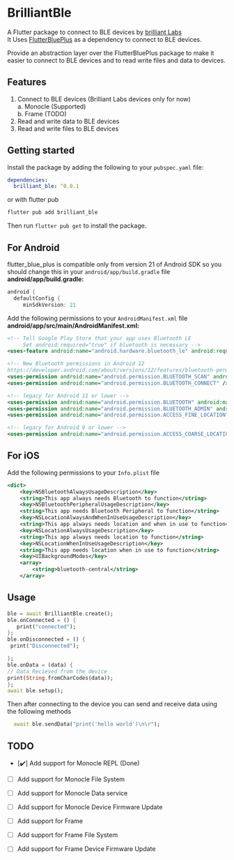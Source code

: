 # BrilliantBle
 A Flutter package to connect to BLE devices by [brilliant Labs](https://brilliant.xyz)\
 It Uses [FlutterBluePlus](https://pub.dev/packages/flutter_blue_plus) as a dependency to connect to BLE devices.

Provide an abstraction layer over the FlutterBluePlus package to make it easier to connect to BLE devices and to read write files and data to devices.

## Features

1. Connect to BLE devices (Brilliant Labs devices only for now)\
   a. Monocle (Supported)\
   b. Frame (TODO)
2. Read and write data to BLE devices
3. Read and write files to BLE devices

## Getting started

Install the package by adding the following to your `pubspec.yaml` file:

```yaml
dependencies:
  brilliant_ble: ^0.0.1
```
or with flutter pub
```bash
flutter pub add brilliant_ble
```

Then run `flutter pub get` to install the package.
## For Android
flutter_blue_plus is compatible only from version 21 of Android SDK so you should change this in your `android/app/build.gradle` file\
__android/app/build.gradle:__
```gradle
android {
  defaultConfig {
     minSdkVersion: 21
```
Add the following permissions to your `AndroidManifest.xml` file\
__android/app/src/main/AndroidManifest.xml:__
```xml
<!-- Tell Google Play Store that your app uses Bluetooth LE
     Set android:required="true" if bluetooth is necessary -->
<uses-feature android:name="android.hardware.bluetooth_le" android:required="false" />

<!-- New Bluetooth permissions in Android 12
https://developer.android.com/about/versions/12/features/bluetooth-permissions -->
<uses-permission android:name="android.permission.BLUETOOTH_SCAN" android:usesPermissionFlags="neverForLocation" />
<uses-permission android:name="android.permission.BLUETOOTH_CONNECT" />

<!-- legacy for Android 11 or lower -->
<uses-permission android:name="android.permission.BLUETOOTH" android:maxSdkVersion="30" />
<uses-permission android:name="android.permission.BLUETOOTH_ADMIN" android:maxSdkVersion="30" />
<uses-permission android:name="android.permission.ACCESS_FINE_LOCATION" android:maxSdkVersion="30"/>

<!-- legacy for Android 9 or lower -->
<uses-permission android:name="android.permission.ACCESS_COARSE_LOCATION" android:maxSdkVersion="28" />
```
## For iOS
Add the following permissions to your `Info.plist` file
```xml
<dict>
    <key>NSBluetoothAlwaysUsageDescription</key>
    <string>This app always needs Bluetooth to function</string>
    <key>NSBluetoothPeripheralUsageDescription</key>
    <string>This app needs Bluetooth Peripheral to function</string>
    <key>NSLocationAlwaysAndWhenInUseUsageDescription</key>
    <string>This app always needs location and when in use to function</string>
    <key>NSLocationAlwaysUsageDescription</key>
    <string>This app always needs location to function</string>
    <key>NSLocationWhenInUseUsageDescription</key>
    <string>This app needs location when in use to function</string>
    <key>UIBackgroundModes</key>
    <array>
        <string>bluetooth-central</string>
    </array>
```

## Usage


```dart
ble = await BrilliantBle.create();
ble.onConnected = () {
   print("connected");
};
ble.onDisconnected = () {
 print("Disconnected");

};
ble.onData = (data) {
// Data Recieved from the device
print(String.fromCharCodes(data));
};
await ble.setup();

```
Then after connecting to the device you can send and receive data using the following methods
```dart
  await ble.sendData("print('hello world')\n\r");
```

## TODO
- [:heavy_check_mark:] Add support for Monocle REPL (Done)
- [ ] Add support for Monocle File System 
- [ ] Add support for Monocle Data service
- [ ] Add support for Monocle Device Firmware Update
- [ ] Add support for Frame
- [ ] Add support for Frame File System
- [ ] Add support for Frame Device Firmware Update




